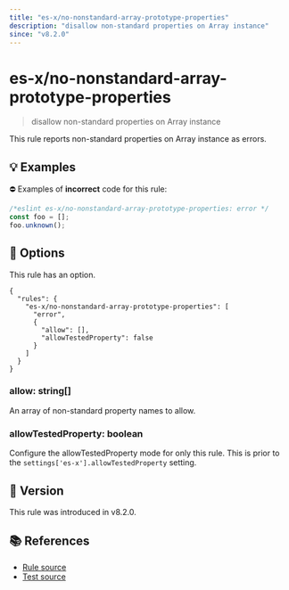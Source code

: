 ```yaml
---
title: "es-x/no-nonstandard-array-prototype-properties"
description: "disallow non-standard properties on Array instance"
since: "v8.2.0"
---
```


# es-x/no-nonstandard-array-prototype-properties
> disallow non-standard properties on Array instance

This rule reports non-standard properties on Array instance as errors.

## 💡 Examples

⛔ Examples of **incorrect** code for this rule:

<eslint-playground type="bad">

```js
/*eslint es-x/no-nonstandard-array-prototype-properties: error */
const foo = [];
foo.unknown();
```

</eslint-playground>

## 🔧 Options

This rule has an option.

```jsonc
{
  "rules": {
    "es-x/no-nonstandard-array-prototype-properties": [
      "error",
      {
        "allow": [],
        "allowTestedProperty": false
      }
    ]
  }
}
```

### allow: string[]

An array of non-standard property names to allow.

### allowTestedProperty: boolean

Configure the allowTestedProperty mode for only this rule.
This is prior to the `settings['es-x'].allowTestedProperty` setting.

## 🚀 Version

This rule was introduced in v8.2.0.

## 📚 References

- [Rule source](https://github.com/eslint-community/eslint-plugin-es-x/blob/master/lib/rules/no-nonstandard-array-prototype-properties.js)
- [Test source](https://github.com/eslint-community/eslint-plugin-es-x/blob/master/tests/lib/rules/no-nonstandard-array-prototype-properties.js)
